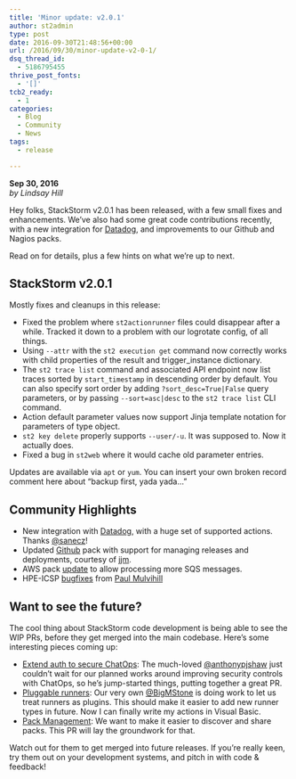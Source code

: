 ```yaml
---
title: 'Minor update: v2.0.1'
author: st2admin
type: post
date: 2016-09-30T21:48:56+00:00
url: /2016/09/30/minor-update-v2-0-1/
dsq_thread_id:
  - 5186795455
thrive_post_fonts:
  - '[]'
tcb2_ready:
  - 1
categories:
  - Blog
  - Community
  - News
tags:
  - release

---
```

**Sep 30, 2016**  
_by Lindsay Hill_

Hey folks, StackStorm v2.0.1 has been released, with a few small fixes and enhancements. We&#8217;ve also had some great code contributions recently, with a new integration for [Datadog][1], and improvements to our Github and Nagios packs.

Read on for details, plus a few hints on what we&#8217;re up to next.

<!--more-->

## StackStorm v2.0.1

Mostly fixes and cleanups in this release:

  * Fixed the problem where `st2actionrunner` files could disappear after a while. Tracked it down to a problem with our logrotate config, of all things.
  * Using `--attr` with the `st2 execution get` command now correctly works with child properties of the result and trigger_instance dictionary.
  * The `st2 trace list` command and associated API endpoint now list traces sorted by `start_timestamp` in descending order by default. You can also specify sort order by adding `?sort_desc=True|False` query parameters, or by passing `--sort=asc|desc` to the `st2 trace list` CLI command.
  * Action default parameter values now support Jinja template notation for parameters of type object.
  * `st2 key delete` properly supports `--user/-u`. It was supposed to. Now it actually does.
  * Fixed a bug in `st2web` where it would cache old parameter entries.

Updates are available via `apt` or `yum`. You can insert your own broken record comment here about &#8220;backup first, yada yada&#8230;&#8221;

## Community Highlights

  * New integration with [Datadog][2], with a huge set of supported actions. Thanks [@sanecz][3]!
  * Updated [Github][4] pack with support for managing releases and deployments, courtesy of [jjm][5].
  * AWS pack [update][6] to allow processing more SQS messages.
  * HPE-ICSP [bugfixes][7] from [Paul Mulvihill][8] 

## Want to see the future?

The cool thing about StackStorm code development is being able to see the WIP PRs, before they get merged into the main codebase. Here&#8217;s some interesting pieces coming up:

  * [Extend auth to secure ChatOps][9]: The much-loved [@anthonypjshaw][10] just couldn&#8217;t wait for our planned works around improving security controls with ChatOps, so he&#8217;s jump-started things, putting together a great PR.
  * [Pluggable runners][11]: Our very own [@BigMStone][12] is doing work to let us treat runners as plugins. This should make it easier to add new runner types in future. Now I can finally write my actions in Visual Basic.
  * [Pack Management][13]: We want to make it easier to discover and share packs. This PR will lay the groundwork for that.

Watch out for them to get merged into future releases. If you&#8217;re really keen, try them out on your development systems, and pitch in with code & feedback!

 [1]: https://www.datadoghq.com/
 [2]: https://github.com/StackStorm-Exchange/stackstorm-datadog
 [3]: https://twitter.com/sanecz
 [4]: https://github.com/StackStorm-Exchange/stackstorm-github
 [5]: https://github.com/jjm
 [6]: https://github.com/StackStorm-Exchange/stackstorm-aws
 [7]: https://github.com/StackStorm-Exchange/stackstorm-hpe_icsp
 [8]: https://github.com/paul-mulvihill
 [9]: https://github.com/StackStorm/st2/pull/2920
 [10]: https://twitter.com/anthonypjshaw
 [11]: https://github.com/StackStorm/st2/pull/2824
 [12]: https://twitter.com/BigMStone
 [13]: https://github.com/StackStorm/st2/pull/2842